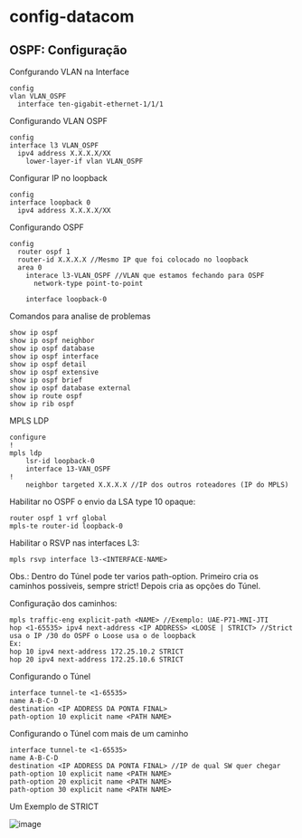# config-datacom
## OSPF: Configuração

Confgurando VLAN na Interface
```
config
vlan VLAN_OSPF
  interface ten-gigabit-ethernet-1/1/1

```


Configurando VLAN OSPF
```
config
interface l3 VLAN_OSPF
  ipv4 address X.X.X.X/XX
    lower-layer-if vlan VLAN_OSPF

```

Configurar IP no loopback 
```
config
interface loopback 0
  ipv4 address X.X.X.X/XX

```

Configurando OSPF
```
config
  router ospf 1
  router-id X.X.X.X //Mesmo IP que foi colocado no loopback
  area 0
    interace l3-VLAN_OSPF //VLAN que estamos fechando para OSPF
      network-type point-to-point

    interface loopback-0

```


Comandos para analise de problemas
```
show ip ospf
show ip ospf neighbor
show ip ospf database
show ip ospf interface
show ip ospf detail
show ip ospf extensive
show ip ospf brief
show ip ospf database external
show ip route ospf
show ip rib ospf

```

MPLS LDP
```
configure
!
mpls ldp
    lsr-id loopback-0
    interface 13-VAN_OSPF
!
    neighbor targeted X.X.X.X //IP dos outros roteadores (IP do MPLS)

```

Habilitar no OSPF o envio da LSA type 10 opaque:

```
router ospf 1 vrf global
mpls-te router-id loopback-0
```

Habilitar o RSVP nas interfaces L3:

```
mpls rsvp interface l3-<INTERFACE-NAME>
```


Obs.: Dentro do Túnel pode ter varios path-option.
      Primeiro cria os caminhos possiveis, sempre strict! Depois cria as opções do Túnel.
      
Configuração dos caminhos:

```
mpls traffic-eng explicit-path <NAME> //Exemplo: UAE-P71-MNI-JTI
hop <1-65535> ipv4 next-address <IP ADDRESS> <LOOSE | STRICT> //Strict usa o IP /30 do OSPF o Loose usa o de loopback
Ex:
hop 10 ipv4 next-address 172.25.10.2 STRICT
hop 20 ipv4 next-address 172.25.10.6 STRICT
```


Configurando o Túnel
```
interface tunnel-te <1-65535>
name A-B-C-D
destination <IP ADDRESS DA PONTA FINAL>
path-option 10 explicit name <PATH NAME>
```

Configurando o Túnel com mais de um caminho
```
interface tunnel-te <1-65535>
name A-B-C-D
destination <IP ADDRESS DA PONTA FINAL> //IP de qual SW quer chegar
path-option 10 explicit name <PATH NAME>
path-option 20 explicit name <PATH NAME>
path-option 30 explicit name <PATH NAME>
```

Um Exemplo de STRICT

![image](https://github.com/user-attachments/assets/7ea5944c-cbc1-4996-95cf-217ba4da5553)


